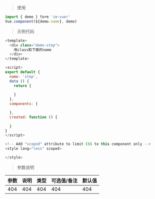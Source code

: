 
> 使用
```js
import { demo } form 'im-vuer'
Vue.component(${demo.name}, demo)
```

> 示例代码
```js
<template>
  <div class="demo-step">
    改class和下面的name
  </div>
</template>

<script>
export default {
  name: 'step',
  data () {
    return {
      
    }
  },
  components: {

  },
  created: function () {
    
  }
}
</script>

<!-- Add "scoped" attribute to limit CSS to this component only -->
<style lang="less" scoped>

</style>

```
> 参数说明

  <div>
   <table>
    <thead>
     <tr>
      <th>参数</th> 
      <th>说明</th> 
      <th>类型</th> 
      <th>可选值/备注</th> 
      <th>默认值</th>
     </tr>
    </thead> 
    <tbody>
    <tr>
      <td>404</td> 
      <td>404</td> 
      <td>404</td> 
      <td>404</td> 
      <td>404</td>
    </tr>
    </tbody>
   </table>
  </div>
  
